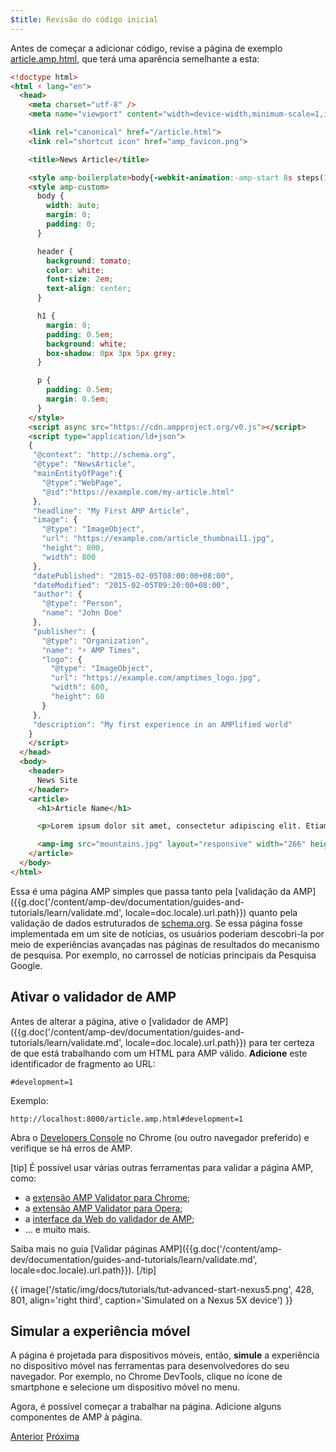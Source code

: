```yaml
---
$title: Revisão do código inicial
---
```


Antes de começar a adicionar código, revise a página de exemplo [article.amp.html](https://github.com/googlecodelabs/accelerated-mobile-pages-advanced/blob/master/article.amp.html), que terá uma aparência semelhante a esta:

```html
<!doctype html>
<html ⚡ lang="en">
  <head>
    <meta charset="utf-8" />
    <meta name="viewport" content="width=device-width,minimum-scale=1,initial-scale=1">

    <link rel="canonical" href="/article.html">
    <link rel="shortcut icon" href="amp_favicon.png">

    <title>News Article</title>

    <style amp-boilerplate>body{-webkit-animation:-amp-start 8s steps(1,end) 0s 1 normal both;-moz-animation:-amp-start 8s steps(1,end) 0s 1 normal both;-ms-animation:-amp-start 8s steps(1,end) 0s 1 normal both;animation:-amp-start 8s steps(1,end) 0s 1 normal both}@-webkit-keyframes -amp-start{from{visibility:hidden}to{visibility:visible}}@-moz-keyframes -amp-start{from{visibility:hidden}to{visibility:visible}}@-ms-keyframes -amp-start{from{visibility:hidden}to{visibility:visible}}@-o-keyframes -amp-start{from{visibility:hidden}to{visibility:visible}}@keyframes -amp-start{from{visibility:hidden}to{visibility:visible}}</style><noscript><style amp-boilerplate>body{-webkit-animation:none;-moz-animation:none;-ms-animation:none;animation:none}</style></noscript>
    <style amp-custom>
      body {
        width: auto;
        margin: 0;
        padding: 0;
      }

      header {
        background: tomato;
        color: white;
        font-size: 2em;
        text-align: center;
      }

      h1 {
        margin: 0;
        padding: 0.5em;
        background: white;
        box-shadow: 0px 3px 5px grey;
      }

      p {
        padding: 0.5em;
        margin: 0.5em;
      }
    </style>
    <script async src="https://cdn.ampproject.org/v0.js"></script>
    <script type="application/ld+json">
    {
     "@context": "http://schema.org",
     "@type": "NewsArticle",
     "mainEntityOfPage":{
       "@type":"WebPage",
       "@id":"https://example.com/my-article.html"
     },
     "headline": "My First AMP Article",
     "image": {
       "@type": "ImageObject",
       "url": "https://example.com/article_thumbnail1.jpg",
       "height": 800,
       "width": 800
     },
     "datePublished": "2015-02-05T08:00:00+08:00",
     "dateModified": "2015-02-05T09:20:00+08:00",
     "author": {
       "@type": "Person",
       "name": "John Doe"
     },
     "publisher": {
       "@type": "Organization",
       "name": "⚡ AMP Times",
       "logo": {
         "@type": "ImageObject",
         "url": "https://example.com/amptimes_logo.jpg",
         "width": 600,
         "height": 60
       }
     },
     "description": "My first experience in an AMPlified world"
    }
    </script>
  </head>
  <body>
    <header>
      News Site
    </header>
    <article>
      <h1>Article Name</h1>

      <p>Lorem ipsum dolor sit amet, consectetur adipiscing elit. Etiam egestas tortor sapien, non tristique ligula accumsan eu.</p>

      <amp-img src="mountains.jpg" layout="responsive" width="266" height="150"></amp-img>
    </article>
  </body>
</html>
```

Essa é uma página AMP simples que passa tanto pela [validação da AMP]({{g.doc('/content/amp-dev/documentation/guides-and-tutorials/learn/validate.md', locale=doc.locale).url.path}}) quanto pela validação de dados estruturados de [schema.org](http://schema.org/). Se essa página fosse implementada em um site de notícias, os usuários poderiam descobri-la por meio de experiências avançadas nas páginas de resultados do mecanismo de pesquisa. Por exemplo, no carrossel de notícias principais da Pesquisa Google.

## Ativar o validador de AMP

Antes de alterar a página, ative o [validador de AMP]({{g.doc('/content/amp-dev/documentation/guides-and-tutorials/learn/validate.md', locale=doc.locale).url.path}}) para ter certeza de que está trabalhando com um HTML para AMP válido.  **Adicione** este identificador de fragmento ao URL:

```text
#development=1
```

Exemplo:

```text
http://localhost:8000/article.amp.html#development=1
```

Abra o [Developers Console](https://developer.chrome.com/devtools/docs/console) no Chrome (ou outro navegador preferido) e verifique se há erros de AMP.

[tip]
É possível usar várias outras ferramentas para validar a página AMP, como:

- a [extensão AMP Validator para Chrome](https://chrome.google.com/webstore/detail/amp-validator/nmoffdblmcmgeicmolmhobpoocbbmknc);
- a [extensão AMP Validator para Opera](https://addons.opera.com/pt-br/extensions/details/amp-validator/);
- a [interface da Web do validador de AMP](https://validator.ampproject.org/);
- … e muito mais.

Saiba mais no guia [Validar páginas AMP]({{g.doc('/content/amp-dev/documentation/guides-and-tutorials/learn/validate.md', locale=doc.locale).url.path}}).
[/tip]

{{ image('/static/img/docs/tutorials/tut-advanced-start-nexus5.png', 428, 801, align='right third', caption='Simulated on a Nexus 5X device') }}

## Simular a experiência móvel

A página é projetada para dispositivos móveis, então, **simule** a experiência no dispositivo móvel nas ferramentas para desenvolvedores do seu navegador. Por exemplo, no Chrome DevTools, clique no ícone de smartphone e selecione um dispositivo móvel no menu.

Agora, é possível começar a trabalhar na página. Adicione alguns componentes de AMP à página.

<div class="prev-next-buttons">
  <a class="button prev-button" href="{{g.doc('/content/amp-dev/documentation/guides-and-tutorials/start/add_advanced/setting_up.md', locale=doc.locale).url.path}}"><span class="arrow-prev">Anterior</span></a>
  <a class="button next-button" href="{{g.doc('/content/amp-dev/documentation/guides-and-tutorials/start/add_advanced/adding_components.md', locale=doc.locale).url.path}}"><span class="arrow-next">Próxima</span></a>
</div>
